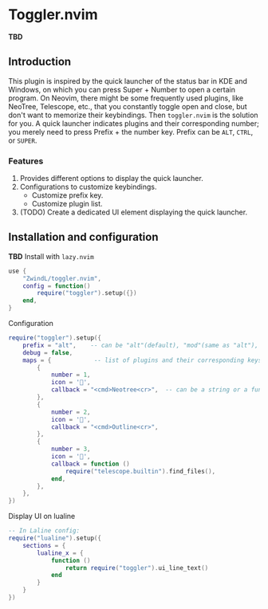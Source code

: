 # Toggler.nvim
**TBD**

## Introduction
This plugin is inspired by the quick launcher of the status bar in KDE and Windows, on which you can press Super + Number to open a certain program.
On Neovim, there might be some frequently used plugins, like NeoTree, Telescope, etc., that you constantly toggle open and close, but don't want to memorize their keybindings.
Then `toggler.nvim` is the solution for you. A quick launcher indicates plugins and their corresponding number; you merely need to press Prefix + the number key.
Prefix can be `ALT`, `CTRL`, or `SUPER`.

### Features
1. Provides different options to display the quick launcher.
2. Configurations to customize keybindings.
    - Customize prefix key.
    - Customize plugin list.
3. (TODO) Create a dedicated UI element displaying the quick launcher.

## Installation and configuration
**TBD**
Install with `lazy.nvim`
```lua
use {
    "ZwindL/toggler.nvim",
    config = function()
        require("toggler").setup({})
    end,
}

```

Configuration
```lua
require("toggler").setup({
    prefix = "alt",    -- can be "alt"(default), "mod"(same as "alt"), "ctrl", "super", "shift"
    debug = false,
    maps = {            -- list of plugins and their corresponding keys
        {
            number = 1,
            icon = '🌲',
            callback = "<cmd>Neotree<cr>",  -- can be a string or a function
        },
        {
            number = 2,
            icon = '󰙅',
            callback = "<cmd>Outline<cr>",
        },
        {
            number = 3,
            icon = '󰙨',
            callback = function ()
                require("telescope.builtin").find_files(),
            end,
        },
    },
})
```

Display UI on lualine
```lua
-- In Laline config:
require("lualine").setup({
    sections = {
        lualine_x = {
            function ()
                return require("toggler").ui_line_text()
            end
        }
    }
})
```
